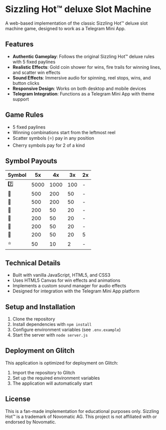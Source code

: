 # Sizzling Hot™ deluxe Slot Machine

A web-based implementation of the classic Sizzling Hot™ deluxe slot machine game, designed to work as a Telegram Mini App.

## Features

- **Authentic Gameplay**: Follows the original Sizzling Hot™ deluxe rules with 5 fixed paylines
- **Realistic Effects**: Gold coin shower for wins, fire trails for winning lines, and scatter win effects
- **Sound Effects**: Immersive audio for spinning, reel stops, wins, and button clicks
- **Responsive Design**: Works on both desktop and mobile devices
- **Telegram Integration**: Functions as a Telegram Mini App with theme support

## Game Rules

- 5 fixed paylines
- Winning combinations start from the leftmost reel
- Scatter symbols (⭐) pay in any position
- Cherry symbols pay for 2 of a kind

## Symbol Payouts

| Symbol | 5x | 4x | 3x | 2x |
|--------|-----|-----|-----|-----|
| 7️⃣ | 5000 | 1000 | 100 | - |
| 🍉 | 500 | 200 | 50 | - |
| 🍇 | 500 | 200 | 50 | - |
| 🍑 | 200 | 50 | 20 | - |
| 🍊 | 200 | 50 | 20 | - |
| 🍋 | 200 | 50 | 20 | - |
| 🍒 | 200 | 50 | 20 | 5 |
| ⭐ | 50 | 10 | 2 | - |

## Technical Details

- Built with vanilla JavaScript, HTML5, and CSS3
- Uses HTML5 Canvas for win effects and animations
- Implements a custom sound manager for audio effects
- Designed for integration with the Telegram Mini App platform

## Setup and Installation

1. Clone the repository
2. Install dependencies with `npm install`
3. Configure environment variables (see `.env.example`)
4. Start the server with `node server.js`

## Deployment on Glitch

This application is optimized for deployment on Glitch:

1. Import the repository to Glitch
2. Set up the required environment variables
3. The application will automatically start

## License

This is a fan-made implementation for educational purposes only. Sizzling Hot™ is a trademark of Novomatic AG. This project is not affiliated with or endorsed by Novomatic. 